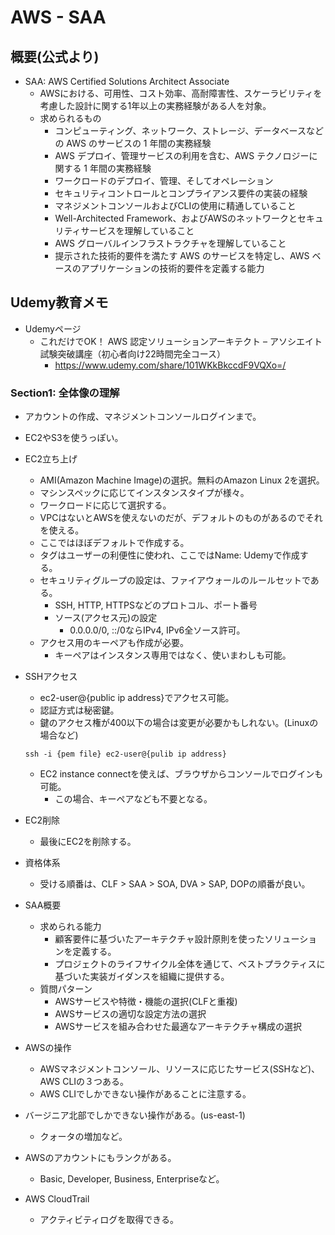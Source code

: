 # AWS - SAA

## 概要(公式より)

- SAA: AWS Certified Solutions Architect Associate
  - AWSにおける、可用性、コスト効率、高耐障害性、スケーラビリティを考慮した設計に関する1年以上の実務経験がある人を対象。
  - 求められるもの
    - コンピューティング、ネットワーク、ストレージ、データベースなどの AWS のサービスの 1 年間の実務経験
    - AWS デプロイ、管理サービスの利用を含む、AWS テクノロジーに関する 1 年間の実務経験
    - ワークロードのデプロイ、管理、そしてオペレーション
    - セキュリティコントロールとコンプライアンス要件の実装の経験
    - マネジメントコンソールおよびCLIの使用に精通していること
    - Well-Architected Framework、およびAWSのネットワークとセキュリティサービスを理解していること
    - AWS グローバルインフラストラクチャを理解していること
    - 提示された技術的要件を満たす AWS のサービスを特定し、AWS ベースのアプリケーションの技術的要件を定義する能力

## Udemy教育メモ

- Udemyページ
  - これだけでOK！ AWS 認定ソリューションアーキテクト – アソシエイト試験突破講座（初心者向け22時間完全コース）
    - https://www.udemy.com/share/101WKkBkccdF9VQXo=/

### Section1: 全体像の理解

- アカウントの作成、マネジメントコンソールログインまで。
- EC2やS3を使うっぽい。
- EC2立ち上げ
  - AMI(Amazon Machine Image)の選択。無料のAmazon Linux 2を選択。
  - マシンスペックに応じてインスタンスタイプが様々。
  - ワークロードに応じて選択する。
  - VPCはないとAWSを使えないのだが、デフォルトのものがあるのでそれを使える。
  - ここではほぼデフォルトで作成する。
  - タグはユーザーの利便性に使われ、ここではName: Udemyで作成する。
  - セキュリティグループの設定は、ファイアウォールのルールセットである。
    - SSH, HTTP, HTTPSなどのプロトコル、ポート番号
    - ソース(アクセス元)の設定
      - 0.0.0.0/0, ::/0ならIPv4, IPv6全ソース許可。
  - アクセス用のキーペアも作成が必要。
    - キーペアはインスタンス専用ではなく、使いまわしも可能。
- SSHアクセス
  - ec2-user@{public ip address}でアクセス可能。
  - 認証方式は秘密鍵。
  - 鍵のアクセス権が400以下の場合は変更が必要かもしれない。(Linuxの場合など)
  ```
  ssh -i {pem file} ec2-user@{pulib ip address}
  ```
  - EC2 instance connectを使えば、ブラウザからコンソールでログインも可能。
    - この場合、キーペアなども不要となる。
- EC2削除
  - 最後にEC2を削除する。

- 資格体系
  - 受ける順番は、CLF > SAA > SOA, DVA > SAP, DOPの順番が良い。

- SAA概要
  - 求められる能力
    - 顧客要件に基づいたアーキテクチャ設計原則を使ったソリューションを定義する。
    - プロジェクトのライフサイクル全体を通じて、ベストプラクティスに基づいた実装ガイダンスを組織に提供する。
  - 質問パターン
    - AWSサービスや特徴・機能の選択(CLFと重複)
    - AWSサービスの適切な設定方法の選択
    - AWSサービスを組み合わせた最適なアーキテクチャ構成の選択

- AWSの操作
  - AWSマネジメントコンソール、リソースに応じたサービス(SSHなど)、AWS CLIの３つある。
  - AWS CLIでしかできない操作があることに注意する。

- バージニア北部でしかできない操作がある。(us-east-1)
  - クォータの増加など。
- AWSのアカウントにもランクがある。
  - Basic, Developer, Business, Enterpriseなど。
- AWS CloudTrail
  - アクティビティログを取得できる。